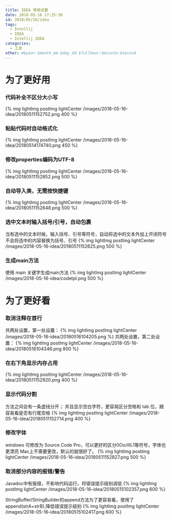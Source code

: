 ```yaml
---
title: IDEA 常用设置
date: 2018-05-16 17:25:30
id: 2018/05/16/idea
tags:
  - Intellij
  - IDEA
  - Intellij IDEA
categories:
  - 工具
other: #$year-$month_mm-$day_dd $fullhour:$minute:$second
---
```


# 为了更好用

### 代码补全不区分大小写
{% img lightImg postImg lightCenter /images/2018-05-16-idea/20180511152752.png 400 %}

### 粘贴代码时自动格式化
{% img lightImg postImg lightCenter /images/2018-05-16-idea/20180514174740.png 450 %}

### 修改properties编码为UTF-8
{% img lightImg postImg lightCenter /images/2018-05-16-idea/20180511152852.png 500 %}

### 自动导入类，无需按快捷键
{% img lightImg postImg lightCenter /images/2018-05-16-idea/20180511152648.png 500 %}

### 选中文本时输入括号/引号，自动包裹
当有选中的文本时候，输入括号、引号等符号，自动将选中的文本外加上开闭符号
不会将选中的内容替换为括号、引号
{% img lightImg postImg lightCenter /images/2018-05-16-idea/20180511152625.png 500 %}

### 生成main方法
使用 main 关键字生成main方法
{% img lightImg postImg lightCenter /images/2018-05-16-idea/codetpl.png 500 %}

# 为了更好看

### 取消注释在首行
共两处设置，第一处设置：
{% img lightImg postImg lightCenter /images/2018-05-16-idea/20180516104205.png %}
共两处设置，第二处设置：
{% img lightImg postImg lightCenter /images/2018-05-16-idea/20180516104346.png 800 %}

### 在右下角显示内存占用
{% img lightImg postImg lightCenter /images/2018-05-16-idea/20180511152920.png 400 %}

### 显示代码分割
方法之间会有一条虚线分开；
并且显示空白字符，更容易区分空格和 tab 位，跟容易看是否有行尾空格
{% img lightImg postImg lightCenter /images/2018-05-16-idea/20180511152714.png 400 %}

### 修改字体
windows 可修改为 Source Code Pro，可以更好的区分0Oo/iIlL1等符号，字体也更漂亮
Mac上不需要更改，默认的就很好了。
{% img lightImg postImg lightCenter /images/2018-05-16-idea/20180511152827.png 500 %}

### 取消部分内容的报错/警告
Javadoc中有报错，不影响代码运行，将错误提示级别调低
{% img lightImg postImg lightCenter /images/2018-05-16-idea/20180515102357.png 600 %}

StringBuffer/StringBuilder的append方法为了更容易看，使用了append(strA+strB),降低错误提示级别
{% img lightImg postImg lightCenter /images/2018-05-16-idea/20180515102417.png 600 %}
